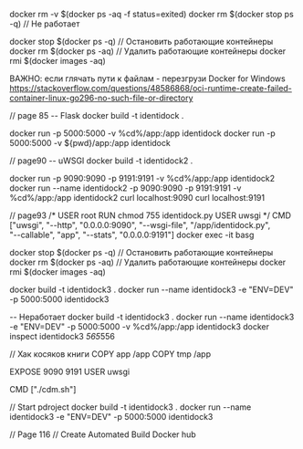 docker rm -v $(docker ps -aq -f status=exited)
docker rm $(docker stop ps -q)  // Не работает

docker stop $(docker ps -q) // Остановить работающие контейнеры
docker rm $(docker ps -aq)  // Удалить работающие контейнеры
docker rmi $(docker images -aq)

ВАЖНО: если глячать пути к файлам - перезгрузи Docker for Windows
https://stackoverflow.com/questions/48586868/oci-runtime-create-failed-container-linux-go296-no-such-file-or-directory

// page 85
-- Flask
docker build -t identidock .

docker run -p 5000:5000 -v %cd%/app:/app identidock
docker run -p 5000:5000 -v ${pwd}/app:/app identidock

// page90
-- uWSGI
docker build -t identidock2 .

docker run -p 9090:9090 -p 9191:9191 -v %cd%/app:/app identidock2
docker run --name identidock2 -p 9090:9090 -p 9191:9191 -v %cd%/app:/app identidock2
curl localhost:9090
curl localhost:9191

// page93
/*
USER root
RUN chmod 755 identidock.py
USER uwsgi
*/
CMD ["uwsgi", "--http", "0.0.0.0:9090", "--wsgi-file", "/app/identidock.py", \
 "--callable", "app", "--stats", "0.0.0.0:9191"]
docker exec -it basg


docker stop $(docker ps -q) // Остановить работающие контейнеры
docker rm $(docker ps -aq)  // Удалить работающие контейнеры
docker rmi $(docker images -aq)

docker build -t identidock3 .
docker run --name identidock3 -e "ENV=DEV" -p 5000:5000 identidock3

-- Неработает
docker build -t identidock3 .
docker run --name identidock3 -e "ENV=DEV" -p 5000:5000 -v %cd%/app:/app identidock3
docker inspect identidock3 *565*556

// Хак косяков книги
COPY app /app
COPY tmp /app

EXPOSE 9090 9191
USER uwsgi

CMD ["./cdm.sh"]

// Start pdroject
docker build -t identidock3 .
docker run --name identidock3 -e "ENV=DEV" -p 5000:5000 identidock3

// Page 116
// Create Automated Build Docker hub



